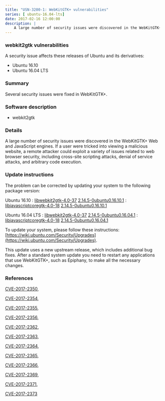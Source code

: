 ```yaml
---
title: "USN-3200-1: WebKitGTK+ vulnerabilities"
series: [ ubuntu-16.04-lts]
date: 2017-02-16 12:00:00
description: |
    A large number of security issues were discovered in the WebKitGTK+ Web and JavaScript engines. If a user were tricked into viewing a malicious website, a remote attacker could exploit a variety of issues related to web browser security, including cross-site scripting attacks, denial of service attacks, and arbitrary code execution. 
--- 
```

 
 


### webkit2gtk vulnerabilities

A security issue affects these releases of Ubuntu and its derivatives:

* Ubuntu 16.10
* Ubuntu 16.04 LTS

### Summary

Several security issues were fixed in WebKitGTK+. 

### Software description

* webkit2gtk 

### Details

A large number of security issues were discovered in the WebKitGTK+ Web and JavaScript engines. If a user were tricked into viewing a malicious website, a remote attacker could exploit a variety of issues related to web browser security, including cross-site scripting attacks, denial of service attacks, and arbitrary code execution. 

### Update instructions

The problem can be corrected by updating your system to the following package version:

Ubuntu 16.10
 : [libwebkit2gtk-4.0-37](https://launchpad.net/ubuntu/+source/webkit2gtk) <span> [2.14.5-0ubuntu0.16.10.1](https://launchpad.net/ubuntu/+source/webkit2gtk/2.14.5-0ubuntu0.16.10.1) </span> 
 : [libjavascriptcoregtk-4.0-18](https://launchpad.net/ubuntu/+source/webkit2gtk) <span> [2.14.5-0ubuntu0.16.10.1](https://launchpad.net/ubuntu/+source/webkit2gtk/2.14.5-0ubuntu0.16.10.1) </span> 

Ubuntu 16.04 LTS
 : [libwebkit2gtk-4.0-37](https://launchpad.net/ubuntu/+source/webkit2gtk) <span> [2.14.5-0ubuntu0.16.04.1](https://launchpad.net/ubuntu/+source/webkit2gtk/2.14.5-0ubuntu0.16.04.1) </span> 
 : [libjavascriptcoregtk-4.0-18](https://launchpad.net/ubuntu/+source/webkit2gtk) <span> [2.14.5-0ubuntu0.16.04.1](https://launchpad.net/ubuntu/+source/webkit2gtk/2.14.5-0ubuntu0.16.04.1) </span> 

To update your system, please follow these instructions: [https://wiki.ubuntu.com/Security/Upgrades](https://wiki.ubuntu.com/Security/Upgrades).

This update uses a new upstream release, which includes additional bug fixes. After a standard system update you need to restart any applications that use WebKitGTK+, such as Epiphany, to make all the necessary changes. 

### References

 
 [CVE-2017-2350](http://people.ubuntu.com/~ubuntu-security/cve/CVE-2017-2350), 

 [CVE-2017-2354](http://people.ubuntu.com/~ubuntu-security/cve/CVE-2017-2354), 

 [CVE-2017-2355](http://people.ubuntu.com/~ubuntu-security/cve/CVE-2017-2355), 

 [CVE-2017-2356](http://people.ubuntu.com/~ubuntu-security/cve/CVE-2017-2356), 

 [CVE-2017-2362](http://people.ubuntu.com/~ubuntu-security/cve/CVE-2017-2362), 

 [CVE-2017-2363](http://people.ubuntu.com/~ubuntu-security/cve/CVE-2017-2363), 

 [CVE-2017-2364](http://people.ubuntu.com/~ubuntu-security/cve/CVE-2017-2364), 

 [CVE-2017-2365](http://people.ubuntu.com/~ubuntu-security/cve/CVE-2017-2365), 

 [CVE-2017-2366](http://people.ubuntu.com/~ubuntu-security/cve/CVE-2017-2366), 

 [CVE-2017-2369](http://people.ubuntu.com/~ubuntu-security/cve/CVE-2017-2369), 

 [CVE-2017-2371](http://people.ubuntu.com/~ubuntu-security/cve/CVE-2017-2371), 

 [CVE-2017-2373](http://people.ubuntu.com/~ubuntu-security/cve/CVE-2017-2373)
 

